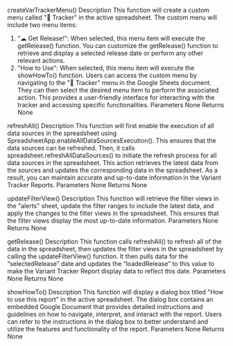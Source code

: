 ﻿createVarTrackerMenu()
Description
This function will create a custom menu called "🧬 Tracker" in the active spreadsheet. The custom menu will include two menu items:
1. "☁ Get Release!": When selected, this menu item will execute the getRelease() function. You can customize the getRelease() function to retrieve and display a selected release date or perform any other relevant actions.
2. "How to Use": When selected, this menu item will execute the showHowTo() function.
Users can access the custom menu by navigating to the "🧬 Tracker" menu in the Google Sheets document. They can then select the desired menu item to perform the associated action. This provides a user-friendly interface for interacting with the tracker and accessing specific functionalities.
Parameters
None
Returns
None


refreshAll()
Description
This function will first enable the execution of all data sources in the spreadsheet using SpreadsheetApp.enableAllDataSourcesExecution(). This ensures that the data sources can be refreshed. Then, it calls spreadsheet.refreshAllDataSources() to initiate the refresh process for all data sources in the spreadsheet. This action retrieves the latest data from the sources and updates the corresponding data in the spreadsheet. As a result, you can maintain accurate and up-to-date information in the Variant Tracker Reports.
Parameters
None
Returns
None


updateFilterView()
Description
This function will retrieve the filter views in the "alerts" sheet, update the filter ranges to include the latest data, and apply the changes to the filter views in the spreadsheet. This ensures that the filter views display the most up-to-date information.
Parameters
None
Returns
None


getRelease()
Description
This function calls refreshAll() to refresh all of the data in the spreadsheet, then updates the filter views in the spreadsheet by calling the updateFilterView() function. It then pulls data for the “selectedRelease” date and updates the “loadedRelease” to this value to make the Variant Tracker Report display data to reflect this date.
Parameters
None
Returns
None


showHowTo()
Description
This function will display a dialog box titled "How to use this report" in the active spreadsheet. The dialog box contains an embedded Google Document that provides detailed instructions and guidelines on how to navigate, interpret, and interact with the report. Users can refer to the instructions in the dialog box to better understand and utilize the features and functionality of the report.
Parameters
None
Returns
None